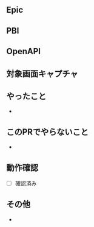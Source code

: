 ## Epic


## PBI


## OpenAPI


## 対象画面キャプチャ


## やったこと
- 

## このPRでやらないこと
- 

## 動作確認
- [ ] 確認済み

## その他
- 